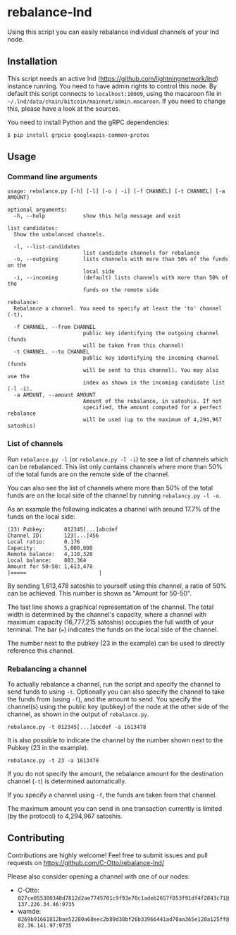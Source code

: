# rebalance-lnd

Using this script you can easily rebalance individual channels of your lnd node.

## Installation

This script needs an active lnd (https://github.com/lightningnetwork/lnd) instance running.
You need to have admin rights to control this node.
By default this script connects to `localhost:10009`, using the macaroon file in `~/.lnd/data/chain/bitcoin/mainnet/admin.macaroon`.
If you need to change this, please have a look at the sources.

You need to install Python and the gRPC dependencies:

```
$ pip install grpcio googleapis-common-protos
```

## Usage

### Command line arguments
```
usage: rebalance.py [-h] [-l] [-o | -i] [-f CHANNEL] [-t CHANNEL] [-a AMOUNT]

optional arguments:
  -h, --help            show this help message and exit

list candidates:
  Show the unbalanced channels.

  -l, --list-candidates
                        list candidate channels for rebalance
  -o, --outgoing        lists channels with more than 50% of the funds on the
                        local side
  -i, --incoming        (default) lists channels with more than 50% of the
                        funds on the remote side

rebalance:
  Rebalance a channel. You need to specify at least the 'to' channel (-t).

  -f CHANNEL, --from CHANNEL
                        public key identifying the outgoing channel (funds
                        will be taken from this channel)
  -t CHANNEL, --to CHANNEL
                        public key identifying the incoming channel (funds
                        will be sent to this channel). You may also use the
                        index as shown in the incoming candidate list (-l -i).
  -a AMOUNT, --amount AMOUNT
                        Amount of the rebalance, in satoshis. If not
                        specified, the amount computed for a perfect rebalance
                        will be used (up to the maximum of 4,294,967 satoshis)
```

### List of channels
Run `rebalance.py -l` (or `rebalance.py -l -i`) to see a list of channels which can be rebalanced.
This list only contains channels where more than 50% of the total funds are on the remote side of the channel.

You can also see the list of channels where more than 50% of the total funds are on the local side of the channel by running `rebalancy.py -l -o`.

As an example the following indicates a channel with around 17.7% of the funds on the local side:

```
(23) Pubkey:      012345[...]abcdef
Channel ID:       123[...]456
Local ratio:      0.176
Capacity:         5,000,000
Remote balance:   4,110,320
Local balance:    883,364
Amount for 50-50: 1,613,478
|=====                       |
```

By sending 1,613,478 satoshis to yourself using this channel, a ratio of 50% can be achieved.
This number is shown as "Amount for 50-50".

The last line shows a graphical representation of the channel. 
The total width is determined by the channel's capacity, where a channel with maximum capacity (16,777,215 satoshis)
occupies the full width of your terminal.
The bar (`=`) indicates the funds on the local side of the channel.

The number next to the pubkey (23 in the example) can be used to directly reference this channel.

### Rebalancing a channel
To actually rebalance a channel, run the script and specify the channel to send funds to using `-t`.
Optionally you can also specify the channel to take the funds from (using `-f`), and the amount to send.
You specify the channel(s) using the public key (pubkey) of the node at the other side of the channel,
as shown in the output of `rebalance.py`.

`rebalance.py -t 012345[...]abcdef -a 1613478`

It is also possible to indicate the channel by the number shown next to the Pubkey (23 in the example).

`rebalance.py -t 23 -a 1613478`

If you do not specify the amount, the rebalance amount for the destination channel (`-t`) is determined automatically.

If you specify a channel using `-f`, the funds are taken from that channel. 

The maximum amount you can send in one transaction currently is limited (by the protocol) to 4,294,967 satoshis.

## Contributing

Contributions are highly welcome!
Feel free to submit issues and pull requests on https://github.com/C-Otto/rebalance-lnd/

Please also consider opening a channel with one of our nodes:

* C-Otto: `027ce055380348d7812d2ae7745701c9f93e70c1adeb2657f053f91df4f2843c71@137.226.34.46:9735`
* wamde: `0269b91661812bae52280a68eec2b89d38bf26b33966441ad70aa365e120a125ff@82.36.141.97:9735`
